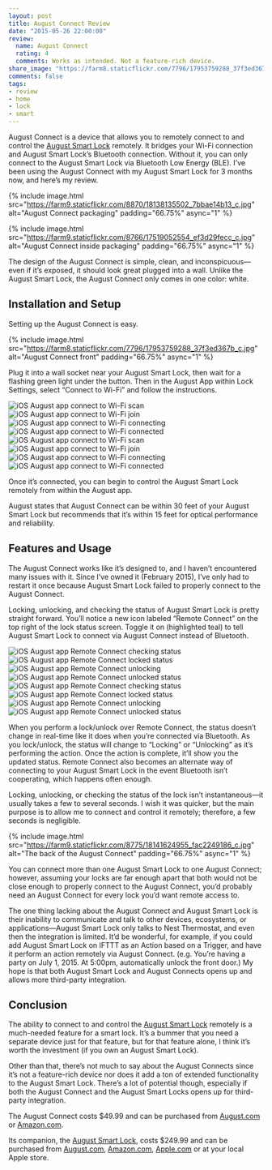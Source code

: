 ```yaml
---
layout: post
title: August Connect Review
date: "2015-05-26 22:00:00"
review:
  name: August Connect
  rating: 4
  comments: Works as intended. Not a feature-rich device.
share_image: "https://farm8.staticflickr.com/7796/17953759288_37f3ed367b_c.jpg"
comments: false
tags:
- review
- home
- lock
- smart
---
```


August Connect is a device that allows you to remotely connect to and control the [August Smart Lock](/blog/august-smart-lock/) remotely. It bridges your Wi-Fi connection and August Smart Lock’s Bluetooth connection. Without it, you can only connect to the August Smart Lock via Bluetooth Low Energy (BLE). I’ve been using the August Connect with my August Smart Lock for 3 months now, and here’s my review.

<!--more-->

{% include image.html src="https://farm9.staticflickr.com/8870/18138135502_7bbae14b13_c.jpg" alt="August Connect packaging" padding="66.75%" async="1" %}

{% include image.html src="https://farm9.staticflickr.com/8766/17519052554_ef3d29fecc_c.jpg" alt="August Connect inside packaging" padding="66.75%" async="1" %}

The design of the August Connect is simple, clean, and inconspicuous—even if it’s exposed, it should look great plugged into a wall. Unlike the August Smart Lock, the August Connect only comes in one color: white.

## Installation and Setup

Setting up the August Connect is easy.

{% include image.html src="https://farm8.staticflickr.com/7796/17953759288_37f3ed367b_c.jpg" alt="August Connect front" padding="66.75%" async="1" %}

Plug it into a wall socket near your August Smart Lock, then wait for a flashing green light under the button. Then in the August App within Lock Settings, select “Connect to Wi-Fi” and follow the instructions.

<div class="flickity--images js-flickity"
  data-flickity-options='{ "imagesLoaded": true, "percentPosition": false, "pageDots": false }'>
  <img data-aload="https://farm9.staticflickr.com/8856/18141612415_f0915f8e57_c.jpg" alt="iOS August app connect to Wi-Fi scan">
  <img data-aload="https://farm8.staticflickr.com/7768/18138110422_f4b1544803_c.jpg" alt="iOS August app connect to Wi-Fi join">
  <img data-aload="https://farm9.staticflickr.com/8843/17953912530_2f9753c965_c.jpg" alt="iOS August app connect to Wi-Fi connecting">
  <img data-aload="https://farm8.staticflickr.com/7752/17955380539_d26dbf5913_c.jpg" alt="iOS August app connect to Wi-Fi connected">
</div>
<noscript>
  <div class="flickity--images js-flickity">
    <img src="https://farm9.staticflickr.com/8856/18141612415_f0915f8e57_c.jpg" alt="iOS August app connect to Wi-Fi scan">
    <img src="https://farm8.staticflickr.com/7768/18138110422_f4b1544803_c.jpg" alt="iOS August app connect to Wi-Fi join">
    <img src="https://farm9.staticflickr.com/8843/17953912530_2f9753c965_c.jpg" alt="iOS August app connect to Wi-Fi connecting">
    <img src="https://farm8.staticflickr.com/7752/17955380539_d26dbf5913_c.jpg" alt="iOS August app connect to Wi-Fi connected">
  </div>
</noscript>

Once it’s connected, you can begin to control the August Smart Lock remotely from within the August app.

August states that August Connect can be within 30 feet of your August Smart Lock but recommends that it’s within 15 feet for optical performance and reliability.

## Features and Usage

The August Connect works like it’s designed to, and I haven’t encountered many issues with it. Since I’ve owned it (February 2015), I’ve only had to restart it once because August Smart Lock failed to properly connect to the August Connect.

Locking, unlocking, and checking the status of August Smart Lock is pretty straight forward. You’ll notice a new icon labeled “Remote Connect” on the top right of the lock status screen. Toggle it on (highlighted teal) to tell August Smart Lock to connect via August Connect instead of Bluetooth.

<div class="flickity--images js-flickity"
  data-flickity-options='{ "imagesLoaded": true, "percentPosition": false, "pageDots": false }'>
  <img data-aload="https://farm8.staticflickr.com/7788/17521056293_1d26e48c75_c.jpg" alt="iOS August app Remote Connect checking status">
  <img data-aload="https://farm8.staticflickr.com/7778/18117025696_87ec21174a_c.jpg" alt="iOS August app Remote Connect locked status">
  <img data-aload="https://farm9.staticflickr.com/8870/17956357389_9db5bd3976_c.jpg" alt="iOS August app Remote Connect unlocking">
  <img data-aload="https://farm9.staticflickr.com/8759/17954889170_d331643036_c.jpg" alt="iOS August app Remote Connect unlocked status">
</div>
<noscript>
  <div class="flickity--images js-flickity">
    <img src="https://farm8.staticflickr.com/7788/17521056293_1d26e48c75_c.jpg" alt="iOS August app Remote Connect checking status">
    <img src="https://farm8.staticflickr.com/7778/18117025696_87ec21174a_c.jpg" alt="iOS August app Remote Connect locked status">
    <img src="https://farm9.staticflickr.com/8870/17956357389_9db5bd3976_c.jpg" alt="iOS August app Remote Connect unlocking">
    <img src="https://farm9.staticflickr.com/8759/17954889170_d331643036_c.jpg" alt="iOS August app Remote Connect unlocked status">
  </div>
</noscript>

When you perform a lock/unlock over Remote Connect, the status doesn’t change in real-time like it does when you’re connected via Bluetooth. As you lock/unlock, the status will change to “Locking” or “Unlocking” as it’s performing the action. Once the action is complete, it’ll show you the updated status. Remote Connect also becomes an alternate way of connecting to your August Smart Lock in the event Bluetooth isn’t cooperating, which happens often enough.

Locking, unlocking, or checking the status of the lock isn’t instantaneous—it usually takes a few to several seconds. I wish it was quicker, but the main purpose is to allow me to connect and control it remotely; therefore, a few seconds is negligible.

{% include image.html src="https://farm9.staticflickr.com/8775/18141624955_fac2249186_c.jpg" alt="The back of the August Connect" padding="66.75%" async="1" %}

You can connect more than one August Smart Lock to one August Connect; however, assuming your locks are far enough apart that both would not be close enough to properly connect to the August Connect, you’d probably need an August Connect for every lock you’d want remote access to.

The one thing lacking about the August Connect and August Smart Lock is their inability to communicate and talk to other devices, ecosystems, or applications—August Smart Lock only talks to Nest Thermostat, and even then the integration is limited. It’d be wonderful, for example, if you could add August Smart Lock on IFTTT as an Action based on a Trigger, and have it perform an action remotely via August Connect. (e.g. You’re having a party on July 1, 2015. At 5:00pm, automatically unlock the front door.) My hope is that both August Smart Lock and August Connects opens up and allows more third-party integration.

## Conclusion

The ability to connect to and control the [August Smart Lock](/blog/august-smart-lock/) remotely is a much-needed feature for a smart lock. It’s a bummer that you need a separate device just for that feature, but for that feature alone, I think it’s worth the investment (if you own an August Smart Lock).

Other than that, there’s not much to say about the August Connects since it’s not a feature-rich device nor does it add a ton of extended functionality to the August Smart Lock. There’s a lot of potential though, especially if both the August Connect and the August Smart Locks opens up for third-party integration.

The August Connect costs $49.99 and can be purchased from [August.com](http://august.com) or [Amazon.com](http://www.amazon.com/August-Connect-Secure-Remote-Access/dp/B00RPM6UZA/?tag=jonsuhcom-20).

Its companion, the [August Smart Lock](/blog/august-smart-lock/), costs $249.99 and can be purchased from [August.com](http://august.com), [Amazon.com](http://www.amazon.com/August-Smart-Lock-Bluetooth-Enabled/dp/B00OHY14CS/?tag=jonsuhcom-20), [Apple.com](http://store.apple.com/us/product/HF6U2LL/A/august-smart-lock?fnode=0001050701) or at your local Apple store.